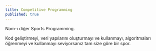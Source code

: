 ```yaml
---
title: Competitive Programming
published: true
---
```


Nam-ı diğer Sports Programming.

Kod geliştirmeyi, veri yapılarını oluşturmayı ve kullanmayı, algoritmaları öğrenmeyi ve kullanmayı seviyorsanız tam size göre bir spor.
